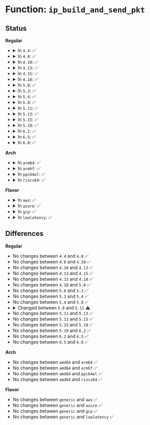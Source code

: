 # Function: <code>ip_build_and_send_pkt</code>

## Status
<b>Regular</b>
<ul>
<li>
<details>
<summary>In <code>4.4</code>: ✅</summary>

```c
int ip_build_and_send_pkt(struct sk_buff *skb, const struct sock *sk, __be32 saddr, __be32 daddr, struct ip_options_rcu *opt);
```

**Collision:** Unique Global

**Inline:** No

**Transformation:** False

**Instances:**

```
In net/ipv4/ip_output.c (ffffffff8175e240)
Location: net/ipv4/ip_output.c:135
Inline: False
Direct callers:
  - net/ipv4/tcp_ipv4.c:tcp_v4_send_synack
```
**Symbols:**

```
ffffffff8175e240-ffffffff8175e3fd: ip_build_and_send_pkt (STB_GLOBAL)
```
</details>
</li>
<li>
<details>
<summary>In <code>4.8</code>: ✅</summary>

```c
int ip_build_and_send_pkt(struct sk_buff *skb, const struct sock *sk, __be32 saddr, __be32 daddr, struct ip_options_rcu *opt);
```

**Collision:** Unique Global

**Inline:** No

**Transformation:** False

**Instances:**

```
In net/ipv4/ip_output.c (ffffffff817ca480)
Location: net/ipv4/ip_output.c:131
Inline: False
Direct callers:
  - net/ipv4/tcp_ipv4.c:tcp_v4_send_synack
```
**Symbols:**

```
ffffffff817ca480-ffffffff817ca64a: ip_build_and_send_pkt (STB_GLOBAL)
```
</details>
</li>
<li>
<details>
<summary>In <code>4.10</code>: ✅</summary>

```c
int ip_build_and_send_pkt(struct sk_buff *skb, const struct sock *sk, __be32 saddr, __be32 daddr, struct ip_options_rcu *opt);
```

**Collision:** Unique Global

**Inline:** No

**Transformation:** False

**Instances:**

```
In net/ipv4/ip_output.c (ffffffff817fa100)
Location: net/ipv4/ip_output.c:143
Inline: False
Direct callers:
  - net/ipv4/tcp_ipv4.c:tcp_v4_send_synack
```
**Symbols:**

```
ffffffff817fa100-ffffffff817fa2ca: ip_build_and_send_pkt (STB_GLOBAL)
```
</details>
</li>
<li>
<details>
<summary>In <code>4.13</code>: ✅</summary>

```c
int ip_build_and_send_pkt(struct sk_buff *skb, const struct sock *sk, __be32 saddr, __be32 daddr, struct ip_options_rcu *opt);
```

**Collision:** Unique Global

**Inline:** No

**Transformation:** False

**Instances:**

```
In net/ipv4/ip_output.c (ffffffff8181a500)
Location: net/ipv4/ip_output.c:143
Inline: False
Direct callers:
  - net/ipv4/tcp_ipv4.c:tcp_v4_send_synack
```
**Symbols:**

```
ffffffff8181a500-ffffffff8181a6c5: ip_build_and_send_pkt (STB_GLOBAL)
```
</details>
</li>
<li>
<details>
<summary>In <code>4.15</code>: ✅</summary>

```c
int ip_build_and_send_pkt(struct sk_buff *skb, const struct sock *sk, __be32 saddr, __be32 daddr, struct ip_options_rcu *opt);
```

**Collision:** Unique Global

**Inline:** No

**Transformation:** False

**Instances:**

```
In net/ipv4/ip_output.c (ffffffff818994e0)
Location: net/ipv4/ip_output.c:143
Inline: False
Direct callers:
  - net/ipv4/tcp_ipv4.c:tcp_v4_send_synack
```
**Symbols:**

```
ffffffff818994e0-ffffffff818996a5: ip_build_and_send_pkt (STB_GLOBAL)
```
</details>
</li>
<li>
<details>
<summary>In <code>4.18</code>: ✅</summary>

```c
int ip_build_and_send_pkt(struct sk_buff *skb, const struct sock *sk, __be32 saddr, __be32 daddr, struct ip_options_rcu *opt);
```

**Collision:** Unique Global

**Inline:** No

**Transformation:** False

**Instances:**

```
In net/ipv4/ip_output.c (ffffffff818ed930)
Location: net/ipv4/ip_output.c:143
Inline: False
Direct callers:
  - net/ipv4/tcp_ipv4.c:tcp_v4_send_synack
```
**Symbols:**

```
ffffffff818ed930-ffffffff818edb03: ip_build_and_send_pkt (STB_GLOBAL)
```
</details>
</li>
<li>
<details>
<summary>In <code>5.0</code>: ✅</summary>

```c
int ip_build_and_send_pkt(struct sk_buff *skb, const struct sock *sk, __be32 saddr, __be32 daddr, struct ip_options_rcu *opt);
```

**Collision:** Unique Global

**Inline:** No

**Transformation:** False

**Instances:**

```
In net/ipv4/ip_output.c (ffffffff8191b0e0)
Location: net/ipv4/ip_output.c:143
Inline: False
Direct callers:
  - net/ipv4/tcp_ipv4.c:tcp_v4_send_synack
```
**Symbols:**

```
ffffffff8191b0e0-ffffffff8191b2b3: ip_build_and_send_pkt (STB_GLOBAL)
```
</details>
</li>
<li>
<details>
<summary>In <code>5.3</code>: ✅</summary>

```c
int ip_build_and_send_pkt(struct sk_buff *skb, const struct sock *sk, __be32 saddr, __be32 daddr, struct ip_options_rcu *opt);
```

**Collision:** Unique Global

**Inline:** No

**Transformation:** False

**Instances:**

```
In net/ipv4/ip_output.c (ffffffff8197d380)
Location: net/ipv4/ip_output.c:144
Inline: False
Direct callers:
  - net/ipv4/tcp_ipv4.c:tcp_v4_send_synack
```
**Symbols:**

```
ffffffff8197d380-ffffffff8197d555: ip_build_and_send_pkt (STB_GLOBAL)
```
</details>
</li>
<li>
<details>
<summary>In <code>5.4</code>: ✅</summary>

```c
int ip_build_and_send_pkt(struct sk_buff *skb, const struct sock *sk, __be32 saddr, __be32 daddr, struct ip_options_rcu *opt);
```

**Collision:** Unique Global

**Inline:** No

**Transformation:** False

**Instances:**

```
In net/ipv4/ip_output.c (ffffffff819b3d30)
Location: net/ipv4/ip_output.c:144
Inline: False
Direct callers:
  - net/ipv4/tcp_ipv4.c:tcp_v4_send_synack
```
**Symbols:**

```
ffffffff819b3d30-ffffffff819b3efe: ip_build_and_send_pkt (STB_GLOBAL)
```
</details>
</li>
<li>
<details>
<summary>In <code>5.8</code>: ✅</summary>

```c
int ip_build_and_send_pkt(struct sk_buff *skb, const struct sock *sk, __be32 saddr, __be32 daddr, struct ip_options_rcu *opt);
```

**Collision:** Unique Global

**Inline:** No

**Transformation:** False

**Instances:**

```
In net/ipv4/ip_output.c (ffffffff81a9de30)
Location: net/ipv4/ip_output.c:145
Inline: False
Direct callers:
  - net/ipv4/tcp_ipv4.c:tcp_v4_send_synack
```
**Symbols:**

```
ffffffff81a9de30-ffffffff81a9e028: ip_build_and_send_pkt (STB_GLOBAL)
```
</details>
</li>
<li>
<details>
<summary>In <code>5.11</code>: ✅</summary>

```c
int ip_build_and_send_pkt(struct sk_buff *skb, const struct sock *sk, __be32 saddr, __be32 daddr, struct ip_options_rcu *opt, u8 tos);
```

**Collision:** Unique Global

**Inline:** No

**Transformation:** False

**Instances:**

```
In net/ipv4/ip_output.c (ffffffff81aa7d10)
Location: net/ipv4/ip_output.c:145
Inline: False
Direct callers:
  - net/ipv4/tcp_ipv4.c:tcp_v4_send_synack
```
**Symbols:**

```
ffffffff81aa7d10-ffffffff81aa7f08: ip_build_and_send_pkt (STB_GLOBAL)
```
</details>
</li>
<li>
<details>
<summary>In <code>5.13</code>: ✅</summary>

```c
int ip_build_and_send_pkt(struct sk_buff *skb, const struct sock *sk, __be32 saddr, __be32 daddr, struct ip_options_rcu *opt, u8 tos);
```

**Collision:** Unique Global

**Inline:** No

**Transformation:** False

**Instances:**

```
In net/ipv4/ip_output.c (ffffffff81a93350)
Location: net/ipv4/ip_output.c:145
Inline: False
Direct callers:
  - net/ipv4/tcp_ipv4.c:tcp_v4_send_synack
```
**Symbols:**

```
ffffffff81a93350-ffffffff81a93576: ip_build_and_send_pkt (STB_GLOBAL)
```
</details>
</li>
<li>
<details>
<summary>In <code>5.15</code>: ✅</summary>

```c
int ip_build_and_send_pkt(struct sk_buff *skb, const struct sock *sk, __be32 saddr, __be32 daddr, struct ip_options_rcu *opt, u8 tos);
```

**Collision:** Unique Global

**Inline:** No

**Transformation:** False

**Instances:**

```
In net/ipv4/ip_output.c (ffffffff81b4e780)
Location: net/ipv4/ip_output.c:145
Inline: False
Direct callers:
  - net/ipv4/tcp_ipv4.c:tcp_v4_send_synack
```
**Symbols:**

```
ffffffff81b4e780-ffffffff81b4e9c8: ip_build_and_send_pkt (STB_GLOBAL)
```
</details>
</li>
<li>
<details>
<summary>In <code>5.19</code>: ✅</summary>

```c
int ip_build_and_send_pkt(struct sk_buff *skb, const struct sock *sk, __be32 saddr, __be32 daddr, struct ip_options_rcu *opt, u8 tos);
```

**Collision:** Unique Global

**Inline:** No

**Transformation:** False

**Instances:**

```
In net/ipv4/ip_output.c (ffffffff81cdc070)
Location: net/ipv4/ip_output.c:145
Inline: False
Direct callers:
  - net/ipv4/tcp_ipv4.c:tcp_v4_send_synack
```
**Symbols:**

```
ffffffff81cdc070-ffffffff81cdc2c8: ip_build_and_send_pkt (STB_GLOBAL)
```
</details>
</li>
<li>
<details>
<summary>In <code>6.2</code>: ✅</summary>

```c
int ip_build_and_send_pkt(struct sk_buff *skb, const struct sock *sk, __be32 saddr, __be32 daddr, struct ip_options_rcu *opt, u8 tos);
```

**Collision:** Unique Global

**Inline:** No

**Transformation:** False

**Instances:**

```
In net/ipv4/ip_output.c (ffffffff81e9ca90)
Location: net/ipv4/ip_output.c:145
Inline: False
Direct callers:
  - net/ipv4/tcp_ipv4.c:tcp_v4_send_synack
```
**Symbols:**

```
ffffffff81e9ca90-ffffffff81e9cce8: ip_build_and_send_pkt (STB_GLOBAL)
```
</details>
</li>
<li>
<details>
<summary>In <code>6.5</code>: ✅</summary>

```c
int ip_build_and_send_pkt(struct sk_buff *skb, const struct sock *sk, __be32 saddr, __be32 daddr, struct ip_options_rcu *opt, u8 tos);
```

**Collision:** Unique Global

**Inline:** No

**Transformation:** False

**Instances:**

```
In net/ipv4/ip_output.c (ffffffff81efb6c0)
Location: net/ipv4/ip_output.c:147
Inline: False
Direct callers:
  - net/ipv4/tcp_ipv4.c:tcp_v4_send_synack
```
**Symbols:**

```
ffffffff81efb6c0-ffffffff81efb918: ip_build_and_send_pkt (STB_GLOBAL)
```
</details>
</li>
<li>
<details>
<summary>In <code>6.8</code>: ✅</summary>

```c
int ip_build_and_send_pkt(struct sk_buff *skb, const struct sock *sk, __be32 saddr, __be32 daddr, struct ip_options_rcu *opt, u8 tos);
```

**Collision:** Unique Global

**Inline:** No

**Transformation:** False

**Instances:**

```
In net/ipv4/ip_output.c (ffffffff81fbf610)
Location: net/ipv4/ip_output.c:149
Inline: False
Direct callers:
  - net/ipv4/tcp_ipv4.c:tcp_v4_send_synack
```
**Symbols:**

```
ffffffff81fbf610-ffffffff81fbf868: ip_build_and_send_pkt (STB_GLOBAL)
```
</details>
</li>
</ul>
<b>Arch</b>
<ul>
<li>
<details>
<summary>In <code>arm64</code>: ✅</summary>

```c
int ip_build_and_send_pkt(struct sk_buff *skb, const struct sock *sk, __be32 saddr, __be32 daddr, struct ip_options_rcu *opt);
```

**Collision:** Unique Global

**Inline:** No

**Transformation:** False

**Instances:**

```
In net/ipv4/ip_output.c (ffff800010c64528)
Location: net/ipv4/ip_output.c:144
Inline: False
Direct callers:
  - net/ipv4/tcp_ipv4.c:tcp_v4_send_synack
```
**Symbols:**

```
ffff800010c64528-ffff800010c646e4: ip_build_and_send_pkt (STB_GLOBAL)
```
</details>
</li>
<li>
<details>
<summary>In <code>armhf</code>: ✅</summary>

```c
int ip_build_and_send_pkt(struct sk_buff *skb, const struct sock *sk, __be32 saddr, __be32 daddr, struct ip_options_rcu *opt);
```

**Collision:** Unique Global

**Inline:** No

**Transformation:** False

**Instances:**

```
In net/ipv4/ip_output.c (c0d74074)
Location: net/ipv4/ip_output.c:144
Inline: False
Direct callers:
  - net/ipv4/tcp_ipv4.c:tcp_v4_send_synack
```
**Symbols:**

```
c0d74074-c0d74218: ip_build_and_send_pkt (STB_GLOBAL)
```
</details>
</li>
<li>
<details>
<summary>In <code>ppc64el</code>: ✅</summary>

```c
int ip_build_and_send_pkt(struct sk_buff *skb, const struct sock *sk, __be32 saddr, __be32 daddr, struct ip_options_rcu *opt);
```

**Collision:** Unique Global

**Inline:** No

**Transformation:** False

**Instances:**

```
In net/ipv4/ip_output.c (c000000000d68580)
Location: net/ipv4/ip_output.c:144
Inline: False
Direct callers:
  - net/ipv4/tcp_ipv4.c:tcp_v4_send_synack
```
**Symbols:**

```
c000000000d68580-c000000000d687e0: ip_build_and_send_pkt (STB_GLOBAL)
```
</details>
</li>
<li>
<details>
<summary>In <code>riscv64</code>: ✅</summary>

```c
int ip_build_and_send_pkt(struct sk_buff *skb, const struct sock *sk, __be32 saddr, __be32 daddr, struct ip_options_rcu *opt);
```

**Collision:** Unique Global

**Inline:** No

**Transformation:** False

**Instances:**

```
In net/ipv4/ip_output.c (ffffffe0007cbeac)
Location: net/ipv4/ip_output.c:144
Inline: False
Direct callers:
  - net/ipv4/tcp_ipv4.c:tcp_v4_send_synack
```
**Symbols:**

```
ffffffe0007cbeac-ffffffe0007cc042: ip_build_and_send_pkt (STB_GLOBAL)
```
</details>
</li>
</ul>
<b>Flavor</b>
<ul>
<li>
<details>
<summary>In <code>aws</code>: ✅</summary>

```c
int ip_build_and_send_pkt(struct sk_buff *skb, const struct sock *sk, __be32 saddr, __be32 daddr, struct ip_options_rcu *opt);
```

**Collision:** Unique Global

**Inline:** No

**Transformation:** False

**Instances:**

```
In net/ipv4/ip_output.c (ffffffff81953ba0)
Location: net/ipv4/ip_output.c:144
Inline: False
Direct callers:
  - net/ipv4/tcp_ipv4.c:tcp_v4_send_synack
```
**Symbols:**

```
ffffffff81953ba0-ffffffff81953d6e: ip_build_and_send_pkt (STB_GLOBAL)
```
</details>
</li>
<li>
<details>
<summary>In <code>azure</code>: ✅</summary>

```c
int ip_build_and_send_pkt(struct sk_buff *skb, const struct sock *sk, __be32 saddr, __be32 daddr, struct ip_options_rcu *opt);
```

**Collision:** Unique Global

**Inline:** No

**Transformation:** False

**Instances:**

```
In net/ipv4/ip_output.c (ffffffff8190d690)
Location: net/ipv4/ip_output.c:144
Inline: False
Direct callers:
  - net/ipv4/tcp_ipv4.c:tcp_v4_send_synack
```
**Symbols:**

```
ffffffff8190d690-ffffffff8190d85e: ip_build_and_send_pkt (STB_GLOBAL)
```
</details>
</li>
<li>
<details>
<summary>In <code>gcp</code>: ✅</summary>

```c
int ip_build_and_send_pkt(struct sk_buff *skb, const struct sock *sk, __be32 saddr, __be32 daddr, struct ip_options_rcu *opt);
```

**Collision:** Unique Global

**Inline:** No

**Transformation:** False

**Instances:**

```
In net/ipv4/ip_output.c (ffffffff819be370)
Location: net/ipv4/ip_output.c:144
Inline: False
Direct callers:
  - net/ipv4/tcp_ipv4.c:tcp_v4_send_synack
```
**Symbols:**

```
ffffffff819be370-ffffffff819be53e: ip_build_and_send_pkt (STB_GLOBAL)
```
</details>
</li>
<li>
<details>
<summary>In <code>lowlatency</code>: ✅</summary>

```c
int ip_build_and_send_pkt(struct sk_buff *skb, const struct sock *sk, __be32 saddr, __be32 daddr, struct ip_options_rcu *opt);
```

**Collision:** Unique Global

**Inline:** No

**Transformation:** False

**Instances:**

```
In net/ipv4/ip_output.c (ffffffff819c7ca0)
Location: net/ipv4/ip_output.c:144
Inline: False
Direct callers:
  - net/ipv4/tcp_ipv4.c:tcp_v4_send_synack
```
**Symbols:**

```
ffffffff819c7ca0-ffffffff819c7e6e: ip_build_and_send_pkt (STB_GLOBAL)
```
</details>
</li>
</ul>

## Differences
<b>Regular</b>
<ul>
<li>
No changes between <code>4.4</code> and <code>4.8</code> ✅
</li>
<li>
No changes between <code>4.8</code> and <code>4.10</code> ✅
</li>
<li>
No changes between <code>4.10</code> and <code>4.13</code> ✅
</li>
<li>
No changes between <code>4.13</code> and <code>4.15</code> ✅
</li>
<li>
No changes between <code>4.15</code> and <code>4.18</code> ✅
</li>
<li>
No changes between <code>4.18</code> and <code>5.0</code> ✅
</li>
<li>
No changes between <code>5.0</code> and <code>5.3</code> ✅
</li>
<li>
No changes between <code>5.3</code> and <code>5.4</code> ✅
</li>
<li>
No changes between <code>5.4</code> and <code>5.8</code> ✅
</li>
<li>
<details>
<summary>Changed between <code>5.8</code> and <code>5.11</code> ⚠️</summary>
<ul>
<li>
<b>Param added. </b>
<code>u8 tos</code>
</li>
</ul>
</details>
</li>
<li>
No changes between <code>5.11</code> and <code>5.13</code> ✅
</li>
<li>
No changes between <code>5.13</code> and <code>5.15</code> ✅
</li>
<li>
No changes between <code>5.15</code> and <code>5.19</code> ✅
</li>
<li>
No changes between <code>5.19</code> and <code>6.2</code> ✅
</li>
<li>
No changes between <code>6.2</code> and <code>6.5</code> ✅
</li>
<li>
No changes between <code>6.5</code> and <code>6.8</code> ✅
</li>
</ul>
<b>Arch</b>
<ul>
<li>
No changes between <code>amd64</code> and <code>arm64</code> ✅
</li>
<li>
No changes between <code>amd64</code> and <code>armhf</code> ✅
</li>
<li>
No changes between <code>amd64</code> and <code>ppc64el</code> ✅
</li>
<li>
No changes between <code>amd64</code> and <code>riscv64</code> ✅
</li>
</ul>
<b>Flavor</b>
<ul>
<li>
No changes between <code>generic</code> and <code>aws</code> ✅
</li>
<li>
No changes between <code>generic</code> and <code>azure</code> ✅
</li>
<li>
No changes between <code>generic</code> and <code>gcp</code> ✅
</li>
<li>
No changes between <code>generic</code> and <code>lowlatency</code> ✅
</li>
</ul>
